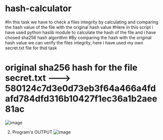 # hash-calculator
#In this task we have to check a files integrity by calculating and comparing the hash value of the file with the original hash value
#Here in this script i have used python haslib module to calculate the hash of the file and i have chosed sha256 hash algorithm
#By comparing the hash with the original hash value we can verify the files integrity, here i have used my own secret.txt file for thid task
# original sha256 hash for the file secret.txt ---> 580124c7d3e0d73eb3f64a466a4fdafd784dfd316b10427f1ec36a1b2aee81ac

![image](https://github.com/user-attachments/assets/c6b3fa1f-f1cc-43bc-86e1-250fbdb00500)

2. Program's OUTPUT
![image](https://github.com/user-attachments/assets/f166b1be-7a3c-458b-b6be-fe3cb17f364e)

